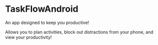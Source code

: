 # TaskFlowAndroid

An app designed to keep you productive!

Allows you to plan activities, block out distractions from your phone, and view your productivity!

